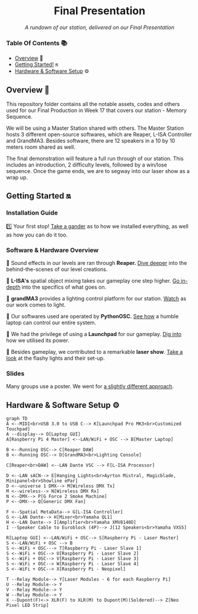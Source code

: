 <h1 align="center">
  Final Presentation
</h1>

<p align="center">
  <i align="center">A rundown of our station, delivered on our Final Presentation
  </i>
</p>

### Table Of Contents 📚

- [Overview](#overview) 📃
- [Getting Started!](#getting-started) 🔛
- [Hardware & Software Setup](#setup) ⚙️

## <a id="overview"> Overview 📃</a>
This repository folder contains all the notable assets, codes and others used for our Final Production in Week 17 that covers our station - Memory Sequence.

We will be using a Master Station shared with others. The Master Station hosts 3 different open-source softwares, which are Reaper, L-ISA Controller and GrandMA3. Besides software, there are 12 speakers in a 10 by 10 meters room shared as well.

The final demonstration will feature a full run through of our station. This includes an introduction, 2 difficulty levels, followed by a win/lose sequence. Once the game ends, we are to segway into our laser show as a wrap up. 


## <a id="getting-started"> Getting Started 🔛</a>
### Installation Guide

1️⃣ Your first stop! [Take a gander](https://github.com/uselesskcid/EGL314-Project-S.O.N.I.C-Team-C-POC/blob/main/Final_Presentation/Installation/Installation_Guide.md) as to how we installed everything, as well as how you can do it too.

### Software & Hardware Overview

🔳 Sound effects in our levels are ran through <b>Reaper.</b> [Dive deeper](https://github.com/uselesskcid/EGL314-Project-S.O.N.I.C-Team-C-POC/blob/main/Final_Presentation/Reaper_DAW/Reaper.md) into the behind-the-scenes of our level creations.

🔳 <b>L-ISA's</b> spatial object mixing takes our gameplay one step higher. [Go in-depth](https://github.com/uselesskcid/EGL314-Project-S.O.N.I.C-Team-C-POC/blob/main/Final_Presentation/L-ISA_Controller/L-ISA.md) into the specifics of what goes on.

🔳 <b>grandMA3</b> provides a lighting control platform for our station. [Watch](https://github.com/uselesskcid/EGL314-Project-S.O.N.I.C-Team-C-POC/blob/main/Final_Presentation/GrandMA3/grandma3.md) as our work comes to light.

🔳 Our softwares used are operated by <b>PythonOSC.</b> [See how](https://github.com/uselesskcid/EGL314-Project-S.O.N.I.C-Team-C-POC/blob/main/Final_Presentation/OSC/OSC.md) a humble laptop can control our entire system.

🔳 We had the privilege of using a <b>Launchpad</b> for our gameplay. [Dig into](https://github.com/uselesskcid/EGL314-Project-S.O.N.I.C-Team-C-POC/blob/main/Final_Presentation/Launchpad_(Ninja_Pulse)/Launchpad.md) how we utilised its power.

🔳 Besides gameplay, we contributed to a remarkable <b>laser show</b>. [Take a look](https://github.com/uselesskcid/EGL314-Project-S.O.N.I.C-Team-C-POC/blob/main/Final_Presentation/Laser_Sequence/Laser.md) at the flashy lights and their set-up.

### Slides
Many groups use a poster. We went for [a slightly different approach](https://github.com/uselesskcid/EGL314-Project-S.O.N.I.C-Team-C-POC/blob/main/Final_Presentation/Slides).

## <a id="setup"> Hardware & Software Setup ⚙️</a>
```mermaid
graph TD
A <--MIDI<br>USB 3.0 to USB C--> K[Launchpad Pro MK3<br>Customized Touchpad] 
A --display--> O[Laptop GUI]
A[Raspberry Pi 4 Master] <--LAN/WiFi + OSC --> B[Master Laptop]

B <--Running OSC--> C[Reaper DAW]
B <--Running OSC--> D[GrandMA3<br>Lighting Console]

C[Reaper<br>DAW] <--LAN Dante VSC --> F[L-ISA Processor]

D <--LAN sACN--> E[Hanging Lights<br>Ayrton Mistral, Magicblade, Minipanel<br>Showline ePar]
D <--universe 1 DMX--> M[Wireless DMX Tx]
M <--wireless--> N[Wireless DMX Rx]
N <--DMX--> P[G Force 2 Smoke Machine]
P <--DMX--> Q[Generic DMX Fan]

F <--Spatial MetaData--> G[L-ISA Controller]
G <--LAN Dante--> H[Mixer<br>Yamaha QL1]
H <--LAN Dante--> I[Amplifier<br>Yamaha XMV8140D]
I --Speaker Cable to Euroblock (4P)--> J[12 Speakers<br>Yamaha VXS5]

R[Laptop GUI] <--LAN/WiFi + OSC--> S[Raspberry Pi - Laser Master]
S <--LAN/WiFi + OSC --> B
S <--WiFi + OSC---> T[Raspberry Pi - Laser Slave 1]
S <--WiFi + OSC--> U[Raspberry Pi - Laser Slave 2]
S <--WiFi + OSC--> V[Raspberry Pi - Laser Slave 3]
S <--WiFi + OSC--> W[Raspberry Pi - Laser Slave 4]
S <--WiFi + OSC--> X[Raspberry Pi - Neopixel]

T --Relay Module--> Y[Laser Modules - 6 for each Raspberry Pi]
U --Relay Module--> Y
V --Relay Module--> Y
W --Relay Module--> Y
X --Dupont(F)<-> XLR(F) to XLR(M) to Dupont(M)(Soldered)--> Z[Neo Pixel LED Strip]
```